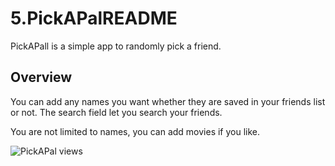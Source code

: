 # 5.PickAPalREADME

PickAPall is a simple app to randomly pick a friend.

## Overview

You can add any names you want whether they are saved in your friends list or not. The search field let you search your friends.

You are not limited to names, you can add movies if you like.

![PickAPal views](PickAPal)
